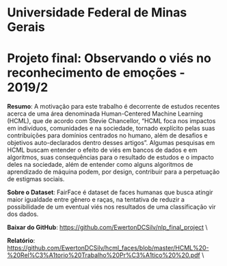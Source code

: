 # Universidade Federal de Minas Gerais
# Projeto final: Observando o viés no reconhecimento de emoções - 2019/2
**Resumo**: A motivação para este trabalho é decorrente de estudos recentes acerca de uma área denominada Human-Centered Machine Learning (HCML), que de acordo com Stevie Chancellor, “HCML foca nos impactos em indivíduos, comunidades e na sociedade, tornado explícito pelas suas contribuições para domínios centrados no humano, além de desafios e objetivos auto-declarados dentro desses artigos”. Algumas pesquisas em HCML buscam entender o efeito de viés em bancos de dados e em algoritmos, suas consequências para o resultado de estudos e o impacto deles na sociedade, além de entender como alguns algoritmos de aprendizado de máquina podem, por design, contribuir para a perpetuação de estigmas sociais.

**Sobre o Dataset**: FairFace é dataset de faces humanas que busca atingir maior igualdade entre gênero e raças, na tentativa de reduzir a possibilidade de um eventual viés nos resultados de uma classificação vir dos dados.

**Baixar do GitHub**: https://github.com/EwertonDCSilv/nlp_final_project \

**Relatório**: https://github.com/EwertonDCSilv/hcml_faces/blob/master/HCML%20-%20Rel%C3%A1torio%20Trabalho%20Pr%C3%A1tico%20%20.pdf \
